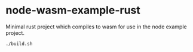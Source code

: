 # node-wasm-example-rust

Minimal rust project which compiles to wasm for use in the node example project.

```
./build.sh
```

